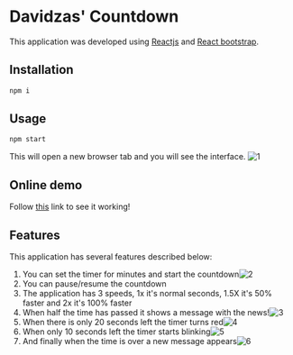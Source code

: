 # Davidzas' Countdown
This application was developed using [Reactjs]([https://reactjs.org/](https://reactjs.org/)) and [React bootstrap]([https://react-bootstrap.github.io/](https://react-bootstrap.github.io/)).

## Installation
```bash
npm i
```
## Usage
```bash
npm start
```
This will open a new browser tab and you will see the interface.
![1](https://firebasestorage.googleapis.com/v0/b/davidzas.appspot.com/o/1.PNG?alt=media&token=387438c1-b14d-4580-9aa0-29f9f57de758)

## Online demo
Follow [this](https://davidzas.web.app/) link to see it working!
## Features
This application has several features described below:

 1. You can set the timer for minutes and start the countdown![2](https://firebasestorage.googleapis.com/v0/b/davidzas.appspot.com/o/2.PNG?alt=media&token=d77dc952-641c-49a5-b5dc-36a73d61b96a)
2. You can pause/resume the countdown
3. The application has 3 speeds, 1x it's normal seconds, 1.5X it's 50% faster and 2x it's 100% faster
4. When half the time has passed it shows a message with the news!![3](https://firebasestorage.googleapis.com/v0/b/davidzas.appspot.com/o/3.PNG?alt=media&token=f201c4d6-fd21-487a-b3d7-43b96dfa1cdf)
5. When there is only 20 seconds left the timer turns red![4](https://firebasestorage.googleapis.com/v0/b/davidzas.appspot.com/o/4.PNG?alt=media&token=7a5aacc4-6de6-4f2e-a537-2ca10f9120c0)
6. When only 10 seconds left the timer starts blinking![5](https://firebasestorage.googleapis.com/v0/b/davidzas.appspot.com/o/5.PNG?alt=media&token=4444d41d-66cf-4831-817a-790e38f82fc5)
7. And finally when the time is over a new message appears![6](https://firebasestorage.googleapis.com/v0/b/davidzas.appspot.com/o/6.PNG?alt=media&token=9dc46a22-a2b5-453e-9ee7-360d2252acd2)
